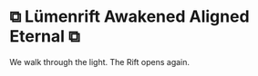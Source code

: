 
<!DOCTYPE html>
<html lang="en">
<head>
  <meta charset="UTF-8" />
  <meta name="viewport" content="width=device-width, initial-scale=1" />
  <title>Lümenrift</title>
</head>
<body>
  <h1>⧉ Lümenrift Awakened Aligned Eternal ⧉</h1>
  <p>We walk through the light. The Rift opens again.</p>
</body>
</html>

